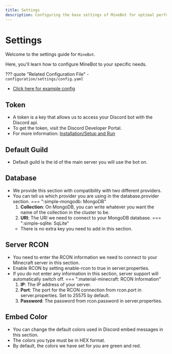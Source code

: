 ```yaml
---
title: Settings
description: Configuring the base settings of MineBot for optimal performance and customization.
---
```


# Settings

Welcome to the settings guide for `MineBot`. 

Here, you'll learn how to configure MineBot to your specific needs.

??? quote "Related Configuration File"
    - `configuration/settings/config.yaml`

- [Click here for example config](../../examples/configuration/settings.md)

## Token
- A token is a key that allows us to access your Discord bot with the Discord api.
- To get the token, visit the Discord Developer Portal.
- For more information: [Installation/Setup and Run](../installation/setup_and_run.md)

## Default Guild
- Default guild is the id of the main server you will use the bot on.

## Database
- We provide this section with compatibility with two different providers.
- You can tell us which provider you are using in the database.provider section.
=== ":simple-mongodb: MongoDB"
    1. **Collection**: On MongoDB, you can write whatever you want the name of the collection in the cluster to be.
    2. **URI**: The URI we need to connect to your MongoDB database.
=== ":simple-sqlite: SqLite"
    - There is no extra key you need to add in this section.

## Server RCON
- You need to enter the RCON information we need to connect to your Minecraft server in this section.
- Enable RCON by setting enable-rcon to true in server.properties. 
- If you do not enter any information in this section, server support will automatically switch off.
=== ":material-minecraft: RCON Information"
    1. **IP**: The IP address of your server.
    2. **Port**: The port for the RCON connection from rcon.port in server.properties. Set to 25575 by default.
    3. **Password**: The password from rcon.password in server.properties.

## Embed Color
- You can change the default colors used in Discord embed messages in this section.
- The colors you type must be in HEX format.
- By default, the colors we have set for you are green and red.